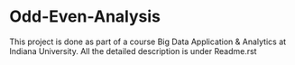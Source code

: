 # Odd-Even-Analysis
This project is done as part of a course Big Data Application & Analytics at Indiana University.
All the detailed description is under Readme.rst
